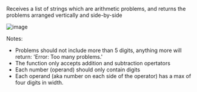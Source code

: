 Receives a list of strings which are arithmetic problems, and returns the problems arranged vertically and side-by-side

![image](https://github.com/karmariv/aritmethic_arranger/assets/19791050/c4c48509-8ca3-417a-a2ec-61e30020980d)


Notes:
* Problems should not include more than 5 digits, anything more will return: 'Error: Too many problems.'
* The function only accepts addition and subtraction opertators
* Each number (operand) should only contain digits
* Each operand (aka number on each side of the operator) has a max of four digits in width.
